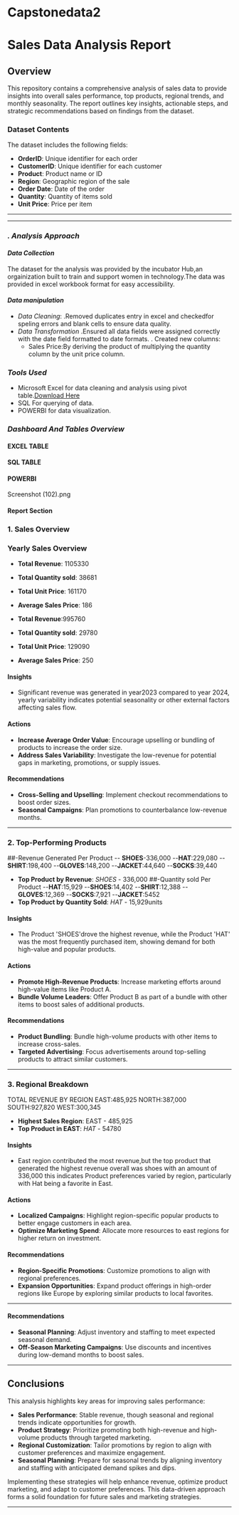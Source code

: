 # Capstonedata2


# Sales Data Analysis Report

## Overview

This repository contains a comprehensive analysis of sales data to provide insights into overall sales performance, top products, regional trends, and monthly seasonality. The report outlines key insights, actionable steps, and strategic recommendations based on findings from the dataset.

### Dataset Contents
The dataset includes the following fields:
- **OrderID**: Unique identifier for each order
- **CustomerID**: Unique identifier for each customer
- **Product**: Product name or ID
- **Region**: Geographic region of the sale
- **Order Date**: Date of the order
- **Quantity**: Quantity of items sold
- **Unit Price**: Price per item

---

---

### *. Analysis Approach*

#### *Data Collection*
The dataset for the analysis was provided by the incubator Hub,an orgainization built to train and support women in technology.The data was provided in excel workbook format for easy accessibility.
#### *Data manipulation*
- *Data Cleaning*:
   .Removed duplicates entry in excel and checkedfor speling errors and blank cells to ensure data quality.
- *Data Transformation*
   .Ensured all data fields were assigned correctly with the date field formatted to date formats.
   . Created new columns:
     - Sales Price:By deriving the product of multiplying the quantity column  by the unit price column.
       
### *Tools Used*
- Microsoft Excel for data cleaning and analysis using pivot table.[Download Here](https://www.microsoft.com)
- SQL For querying of data.
- POWERBI for data visualization.

### *Dashboard And Tables Overview*
#### EXCEL TABLE

#### SQL TABLE

#### POWERBI
Screenshot (102).png


#### Report Section

### 1. Sales Overview
 
 ### Yearly Sales Overview

- **Total Revenue**: 1105330
- **Total Quantity sold**: 38681
- **Total Unit Price**: 161170
- **Average Sales Price**: 186

- **Total Revenue**:995760
- **Total Quantity sold**: 29780
- **Total Unit Price**: 129090
- **Average Sales Price**: 250

#### Insights
- Significant revenue was generated in year2023 compared to year 2024,  yearly variability indicates potential seasonality or other external factors affecting sales flow.

#### Actions
- **Increase Average Order Value**: Encourage upselling or bundling of products to increase the order size.
- **Address Sales Variability**: Investigate the low-revenue  for potential gaps in marketing, promotions, or supply issues.

#### Recommendations
- **Cross-Selling and Upselling**: Implement checkout recommendations to boost order sizes.
- **Seasonal Campaigns**: Plan promotions to counterbalance low-revenue months.

---

### 2. Top-Performing Products
##-Revenue Generated Per Product
-- **SHOES**-336,000
--**HAT**:229,080
--**SHIRT**:198,400
--**GLOVES**:148,200
--**JACKET**:44,640
--**S0CKS**:39,440
- **Top Product by Revenue**: *SHOES* - 336,000
##-Quantity sold Per Product
--**HAT**:15,929
--**SHOES**:14,402
--**SHIRT**:12,388
--**GLOVES**:12,369
--**SOCKS**:7,921
--**JACKET**:5452
- **Top Product by Quantity Sold**: *HAT* - 15,929units

#### Insights
- The Product 'SHOES'drove the highest revenue, while the Product 'HAT' was the most frequently purchased item, showing demand for both high-value and popular products.

#### Actions
- **Promote High-Revenue Products**: Increase marketing efforts around high-value items like Product A.
- **Bundle Volume Leaders**: Offer Product B as part of a bundle with other items to boost sales of additional products.

#### Recommendations
- **Product Bundling**: Bundle high-volume products with other items to increase cross-sales.
- **Targeted Advertising**: Focus advertisements around top-selling products to attract similar customers.

---

### 3. Regional Breakdown
TOTAL REVENUE BY REGION
EAST:485,925
NORTH:387,000
SOUTH:927,820
WEST:300,345

- **Highest Sales Region**: EAST - 485,925
- **Top Product in EAST**: *HAT* - 54780

#### Insights
- East region contributed the most revenue,but the top product that generated  the highest revenue overall was shoes with an amount of 336,000 this indicates Product preferences varied by region, particularly with Hat being a favorite in East.

#### Actions
- **Localized Campaigns**: Highlight region-specific popular products to better engage customers in each area.
- **Optimize Marketing Spend**: Allocate more resources to east regions for higher return on investment.

#### Recommendations
- **Region-Specific Promotions**: Customize promotions to align with regional preferences.
- **Expansion Opportunities**: Expand product offerings in high-order regions like Europe by exploring similar products to local favorites.

---

#### Recommendations
- **Seasonal Planning**: Adjust inventory and staffing to meet expected seasonal demand.
- **Off-Season Marketing Campaigns**: Use discounts and incentives during low-demand months to boost sales.

---

## Conclusions

This analysis highlights key areas for improving sales performance:
- **Sales Performance**: Stable revenue, though seasonal and regional trends indicate opportunities for growth.
- **Product Strategy**: Prioritize promoting both high-revenue and high-volume products through targeted marketing.
- **Regional Customization**: Tailor promotions by region to align with customer preferences and maximize engagement.
- **Seasonal Planning**: Prepare for seasonal trends by aligning inventory and staffing with anticipated demand spikes and dips.

Implementing these strategies will help enhance revenue, optimize product marketing, and adapt to customer preferences. This data-driven approach forms a solid foundation for future sales and marketing strategies.

---

